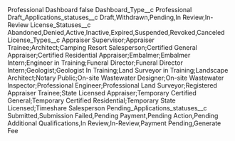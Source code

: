 <?xml version="1.0" encoding="UTF-8"?>
<CustomMetadata xmlns="http://soap.sforce.com/2006/04/metadata" xmlns:xsi="http://www.w3.org/2001/XMLSchema-instance" xmlns:xsd="http://www.w3.org/2001/XMLSchema">
    <label>Professional Dashboard</label>
    <protected>false</protected>
    <values>
        <field>Dashboard_Type__c</field>
        <value xsi:type="xsd:string">Professional</value>
    </values>
    <values>
        <field>Draft_Applications_statuses__c</field>
        <value xsi:type="xsd:string">Draft,Withdrawn,Pending,In Review,In-Review</value>
    </values>
    <values>
        <field>License_Statuses__c</field>
        <value xsi:type="xsd:string">Abandoned,Denied,Active,Inactive,Expired,Suspended,Revoked,Canceled</value>
    </values>
    <values>
        <field>License_Types__c</field>
        <value xsi:type="xsd:string">Appraiser Supervisor;Appraiser Trainee;Architect;Camping Resort Salesperson;Certified General Appraiser;Certified Residential Appraiser;Embalmer;Embalmer Intern;Engineer in Training;Funeral Director;Funeral Director Intern;Geologist;Geologist In Training;Land Surveyor in Training;Landscape Architect;Notary Public;On-site Wastewater Designer;On-site Wastewater Inspector;Professional Engineer;Professional Land Surveyor;Registered Appraiser Trainee;State Licensed Appraiser;Temporary Certified General;Temporary Certified Residential;Temporary State Licensed;Timeshare Salesperson</value>
    </values>
    <values>
        <field>Pending_Applications_statuses__c</field>
        <value xsi:type="xsd:string">Submitted,Submission Failed,Pending Payment,Pending Action,Pending Additional Qualifications,In Review,In-Review,Payment Pending,Generate Fee</value>
    </values>
</CustomMetadata>
